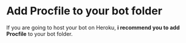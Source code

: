 # Add Procfile to your bot folder
If you are going to host your bot on Heroku, **i recommend you to add Procfile** to your bot folder.           
